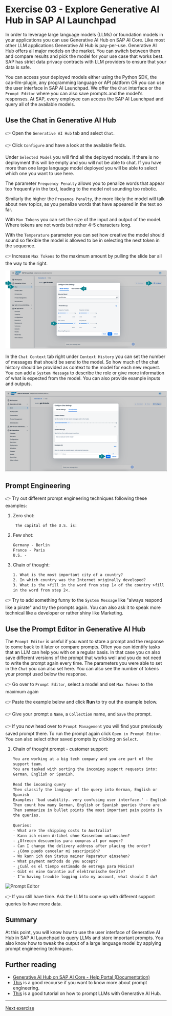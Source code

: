 # Exercise 03 - Explore Generative AI Hub in SAP AI Launchpad

In order to leverage large language models (LLMs) or foundation models in your applications you can use Generative AI Hub on SAP AI Core. Like most other LLM applications Generative AI Hub is pay-per-use. Generative AI Hub offers all major models on the market. You can switch between them and compare results and pick the model for your use case that works best. SAP has strict data privacy contracts with LLM providers to ensure that your data is safe.

You can access your deployed models either using the Python SDK, the cap-llm-plugin, any programming language or API platform OR you can use the user interface in SAP AI Launchpad. We offer the `Chat` interface or the `Prompt Editor` where you can also save prompts and the model's responses. At SAP, every employee can access the SAP AI Launchpad and query all of the available models.

## Use the Chat in Generative AI Hub

👉 Open the `Generative AI Hub` tab and select `Chat`. 

👉 Click `Configure` and have a look at the available fields. 

Under `Selected Model` you will find all the deployed models. If there is no deployment this will be empty and you will not be able to chat. If you have more than one large language model deployed you will be able to select which one you want to use here. 

The parameter `Frequency Penalty` allows you to penalize words that appear too frequently in the text, leading to the model not sounding too robotic. 

Similarly the higher the `Presence Penalty`, the more likely the model will talk about new topics, as you penalize words that have appeared in the text so far. 

With `Max Tokens` you can set the size of the input and output of the model. Where tokens are not words but rather 4-5 characters long. 

With the `Temperature` parameter you can set how creative the model should sound so flexible the model is allowed to be in selecting the next token in the sequence.

👉 Increase `Max Tokens` to the maximum amount by pulling the slide bar all the way to the right.

![Chat 1/2](images/chat.png)

In the `Chat Context` tab right under `Context History` you can set the number of messages that should be send to the model. So how much of the chat history should be provided as context to the model for each new request. You can add a `System Message` to describe the role or give more information of what is expected from the model. You can also provide example inputs and outputs.

![Chat 2/2](images/chat_2.png)

## Prompt Engineering
👉 Try out different prompt engineering techniques following these examples:

1. Zero shot:
   ```
    The capital of the U.S. is:
    ``` 
2. Few shot:
    ```
    Germany - Berlin
    France - Paris
    U.S. - 
    ```
3. Chain of thought:
    ```
    1. What is the most important city of a country?
    2. In which country was the Internet originally developed?
    3. What is the >fill in the word from step 1< of the country >fill in the word from step 2<.
    ```

👉 Try to add something funny to the `System Message` like "always respond like a pirate" and try the prompts again. You can also ask it to speak more technical like a developer or rather shiny like Marketing.

## Use the Prompt Editor in Generative AI Hub
The `Prompt Editor` is useful if you want to store a prompt and the response to come back to it later or compare prompts. Often you can identify tasks that an LLM can help you with on a regular basis. In that case you cn also save different versions of the prompt that works well and you do not need to write the prompt again every time. The parameters you were able to set in the `Chat` you can also set here. You can also see the number of tokens your prompt used below the response.

👉 Go over to `Prompt Editor`, select a model and set `Max Tokens` to the maximum again

👉 Paste the example below and click **Run** to try out the example below. 

👉 Give your prompt a `Name`, a `Collection` name, and `Save` the prompt.

👉 If you now head over to `Prompt Management` you will find your previously saved prompt there. To run the prompt again click `Open in Prompt Editor`. You can also select other saved prompts by clicking on `Select`.

1. Chain of thought prompt - customer support:
    ```
    You are working at a big tech company and you are part of the support team.
    You are tasked with sorting the incoming support requests into: German, English or Spanish.
    
    Read the incoming query
    Then classify the language of the query into German, English or Spanish
    Examples: 'bad usability. very confusing user interface.' - English
    Then count how many German, English or Spanish queries there are
    Then summarize in bullet points the most important pain points in the queries.

    Queries:
    - What are the shipping costs to Australia?
    - Kann ich einen Artikel ohne Kassenbon umtauschen?
    - ¿Ofrecen descuentos para compras al por mayor?
    - Can I change the delivery address after placing the order?
    - ¿Cómo puedo cancelar mi suscripción?
    - Wo kann ich den Status meiner Reparatur einsehen?
    - What payment methods do you accept?
    - ¿Cuál es el tiempo estimado de entrega para México?
    - Gibt es eine Garantie auf elektronische Geräte?
    - I’m having trouble logging into my account, what should I do?
    ```

![Prompt Editor](images/prompt_editor.png)

👉 If you still have time. Ask the LLM to come up with different support queries to have more data.

## Summary

At this point, you will know how to use the user interface of Generative AI Hub in SAP AI Launchpad to query LLMs and store important prompts. You also know how to tweak the output of a large language model by applying prompt engineering techniques.

## Further reading

* [Generative AI Hub on SAP AI Core - Help Portal (Documentation)](https://help.sap.com/docs/sap-ai-core/sap-ai-core-service-guide/generative-ai-hub-in-sap-ai-core-7db524ee75e74bf8b50c167951fe34a5)
* [This](https://www.promptingguide.ai/) is a good recourse if you want to know more about prompt engineering.
* [This](https://developers.sap.com/tutorials/ai-core-generative-ai.html) is a good tutorial on how to prompt LLMs with Generative AI Hub.

---

[Next exercise](03-setup-python-environment.md)
